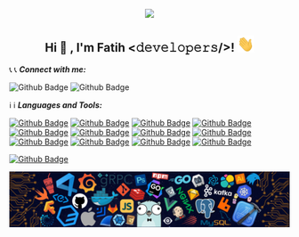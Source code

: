   
<p align="center">
  <img style="width:8rem; height:auto" src="https://cdn.dribbble.com/users/1787323/screenshots/10091971/media/d43c019bfeff34be8816481e843ea8c1.png"/>
</p>


<div align="center">
<h2> Hi 👋 , I'm Fatih <𝚍𝚎𝚟𝚎𝚕𝚘𝚙𝚎𝚛𝚜/>! <img src="https://github.com/ABSphreak/ABSphreak/blob/master/gifs/Hi.gif" width="30px"></h2>
</div>


:telephone_receiver: :telephone_receiver:  **_Connect with me:_**

![Github Badge](	https://img.shields.io/badge/LinkedIn-0077B5?style=for-the-badge&logo=linkedin&logoColor=white&link=https://www.linkedin.com/in/fatihardic9)
![Github Badge](https://img.shields.io/badge/Gmail-D14836?style=for-the-badge&logo=gmail&logoColor=white&link=https://fatihardic00@gmail.com)


:information_source: :information_source: **_Languages and Tools:_**

[![Github Badge](https://img.shields.io/badge/Kotlin-0095D5?&style=for-the-badge&logo=kotlin&logoColor=white&link=)]()
[![Github Badge](	https://img.shields.io/badge/Android_Studio-3DDC84?style=for-the-badge&logo=android-studio&logoColor=white&link=)]()
[![Github Badge](https://img.shields.io/badge/Java-ED8B00?style=for-the-badge&logo=java&logoColor=white&link=)]()
[![Github Badge](https://img.shields.io/badge/JavaScript-323330?style=for-the-badge&logo=javascript&logoColor=F7DF1E&link=)]()
[![Github Badge](https://img.shields.io/badge/json-5E5C5C?style=for-the-badge&logo=json&logoColor=white&link=)]()
[![Github Badge](https://img.shields.io/badge/TypeScript-007ACC?style=for-the-badge&logo=typescript&logoColor=white&link=)]()
[![Github Badge](https://img.shields.io/badge/node.js-6DA55F?style=for-the-badge&logo=node.js&logoColor=white&link=)]()
[![Github Badge](	https://img.shields.io/badge/HTML5-E34F26?style=for-the-badge&logo=html5&logoColor=white&link=)]()
[![Github Badge](https://img.shields.io/badge/PHP-777BB4?style=for-the-badge&logo=php&logoColor=white&link=)]()
[![Github Badge](https://img.shields.io/badge/CSS3-1572B6?style=for-the-badge&logo=css3&logoColor=white&link=)]()
[![Github Badge](https://img.shields.io/badge/C%23-239120?style=for-the-badge&logo=c-sharp&logoColor=white&link=)]()
[![Github Badge](https://img.shields.io/badge/firebase-%23039BE5.svg?style=for-the-badge&logo=firebase&link=)]()

[![Github Badge](https://img.shields.io/badge/GitHub-100000?style=for-the-badge&logo=github&logoColor=white&link=)]()


<p align="center"><img src="https://raw.githubusercontent.com/KevinPatel04/KevinPatel04/master/header.png"></p>





<!--
<img align="left" style="width:16rem; height:auto" src="https://raw.githubusercontent.com/Elanza-48/Elanza-48/41a4790484e268102dfdab2b7c59d440d3ffafab/resources/img/geek.gif"/>

<img align="right" alt="GIF" height="160px" src="https://media.giphy.com/media/du3J3cXyzhj75IOgvA/giphy.gif" />

**FatihArdic0/FatihArdic0** is a ✨ _special_ ✨ repository because its `README.md` (this file) appears on your GitHub profile.

Here are some ideas to get you started:

<!---
FatihArdic0/FatihArdic0 is a ✨ special ✨ repository because its `README.md` (this file) appears on your GitHub profile.
You can click the Preview link to take a look at your changes.
--->

